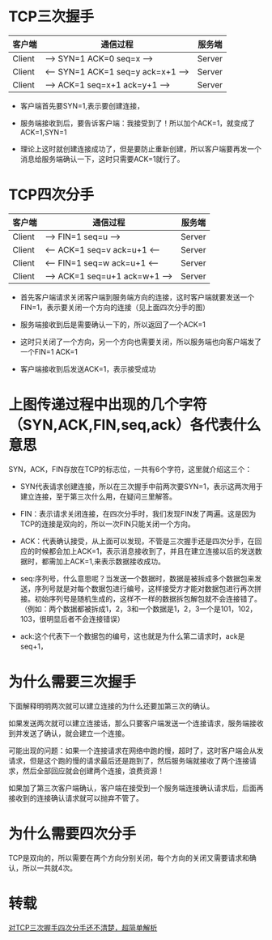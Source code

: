 # TCP三次握手

| 客户端 | 通信过程                          | 服务端 |
| ------ | --------------------------------- | ------ |
| Client | --> SYN=1 ACK=0 seq=x     -->     | Server |
| Client | <-- SYN=1 ACK=1 seq=y ack=x+1 --> | Server |
| Client | --> ACK=1 seq=x+1 ack=y+1 -->     | Server |

* 客户端首先要SYN=1,表示要创建连接，

* 服务端接收到后，要告诉客户端：我接受到了！所以加个ACK=1，就变成了ACK=1,SYN=1

* 理论上这时就创建连接成功了，但是要防止重新创建，所以客户端要再发一个消息给服务端确认一下，这时只需要ACK=1就行了。

# TCP四次分手

| 客户端 | 通信过程                         | 服务端 |
| ------ | -------------------------------- | ------ |
| Client | -->  FIN=1 seq=u             --> | Server |
| Client | <--  ACK=1 seq=v ack=u+1     <-- | Server |
| Client | <--  FIN=1 seq=w ack=u+1     <-- | Server |
| Client | -->  ACK=1 seq=u+1 ack=w+1   --> | Server |

* 首先客户端请求关闭客户端到服务端方向的连接，这时客户端就要发送一个FIN=1，表示要关闭一个方向的连接（见上面四次分手的图）

* 服务端接收到后是需要确认一下的，所以返回了一个ACK=1

* 这时只关闭了一个方向，另一个方向也需要关闭，所以服务端也向客户端发了一个FIN=1 ACK=1

* 客户端接收到后发送ACK=1，表示接受成功

# 上图传递过程中出现的几个字符（SYN,ACK,FIN,seq,ack）各代表什么意思

SYN，ACK，FIN存放在TCP的标志位，一共有6个字符，这里就介绍这三个：

* SYN代表请求创建连接，所以在三次握手中前两次要SYN=1，表示这两次用于建立连接，至于第三次什么用，在疑问三里解答。

* FIN：表示请求关闭连接，在四次分手时，我们发现FIN发了两遍。这是因为TCP的连接是双向的，所以一次FIN只能关闭一个方向。

* ACK：代表确认接受，从上面可以发现，不管是三次握手还是四次分手，在回应的时候都会加上ACK=1，表示消息接收到了，并且在建立连接以后的发送数据时，都需加上ACK=1,来表示数据接收成功。

* seq:序列号，什么意思呢？当发送一个数据时，数据是被拆成多个数据包来发送，序列号就是对每个数据包进行编号，这样接受方才能对数据包进行再次拼接。初始序列号是随机生成的，这样不一样的数据拆包解包就不会连接错了。（例如：两个数据都被拆成1，2，3和一个数据是1，2，3一个是101，102，103，很明显后者不会连接错误）

* ack:这个代表下一个数据包的编号，这也就是为什么第二请求时，ack是seq+1，

# 为什么需要三次握手

下面解释明明两次就可以建立连接的为什么还要加第三次的确认。

如果发送两次就可以建立连接话，那么只要客户端发送一个连接请求，服务端接收到并发送了确认，就会建立一个连接。

可能出现的问题：如果一个连接请求在网络中跑的慢，超时了，这时客户端会从发请求，但是这个跑的慢的请求最后还是跑到了，然后服务端就接收了两个连接请求，然后全部回应就会创建两个连接，浪费资源！

如果加了第三次客户端确认，客户端在接受到一个服务端连接确认请求后，后面再接收到的连接确认请求就可以抛弃不管了。

# 为什么需要四次分手

TCP是双向的，所以需要在两个方向分别关闭，每个方向的关闭又需要请求和确认，所以一共就4次。

# 转载
[对TCP三次握手四次分手还不清楚，超简单解析](https://baijiahao.baidu.com/s?id=1593714120815701015&wfr=spider&for=pc)